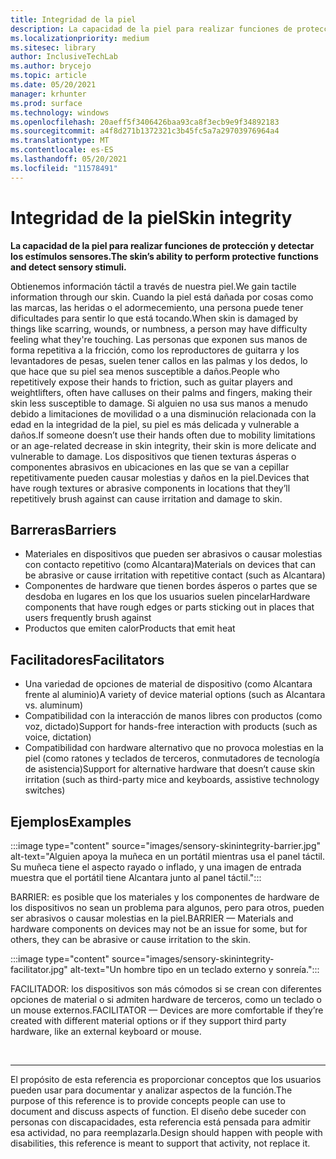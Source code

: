 ```yaml
---
title: Integridad de la piel
description: La capacidad de la piel para realizar funciones de protección y detectar los estímulos sensores
ms.localizationpriority: medium
ms.sitesec: library
author: InclusiveTechLab
ms.author: brycejo
ms.topic: article
ms.date: 05/20/2021
manager: krhunter
ms.prod: surface
ms.technology: windows
ms.openlocfilehash: 20aeff5f3406426baa93ca8f3ecb9e9f34892183
ms.sourcegitcommit: a4f8d271b1372321c3b45fc5a7a29703976964a4
ms.translationtype: MT
ms.contentlocale: es-ES
ms.lasthandoff: 05/20/2021
ms.locfileid: "11578491"
---
```

# <a name="skin-integrity"></a><span data-ttu-id="22f32-103">Integridad de la piel</span><span class="sxs-lookup"><span data-stu-id="22f32-103">Skin integrity</span></span>

**<span data-ttu-id="22f32-104">La capacidad de la piel para realizar funciones de protección y detectar los estímulos sensores.</span><span class="sxs-lookup"><span data-stu-id="22f32-104">The skin’s ability to perform protective functions and detect sensory stimuli.</span></span>**

<span data-ttu-id="22f32-105">Obtienemos información táctil a través de nuestra piel.</span><span class="sxs-lookup"><span data-stu-id="22f32-105">We gain tactile information through our skin.</span></span> <span data-ttu-id="22f32-106">Cuando la piel está dañada por cosas como las marcas, las heridas o el adormecemiento, una persona puede tener dificultades para sentir lo que está tocando.</span><span class="sxs-lookup"><span data-stu-id="22f32-106">When skin is damaged by things like scarring, wounds, or numbness, a person may have difficulty feeling what they're touching.</span></span> <span data-ttu-id="22f32-107">Las personas que exponen sus manos de forma repetitiva a la fricción, como los reproductores de guitarra y los levantadores de pesas, suelen tener callos en las palmas y los dedos, lo que hace que su piel sea menos susceptible a daños.</span><span class="sxs-lookup"><span data-stu-id="22f32-107">People who repetitively expose their hands to friction, such as guitar players and weightlifters, often have calluses on their palms and fingers, making their skin less susceptible to damage.</span></span> <span data-ttu-id="22f32-108">Si alguien no usa sus manos a menudo debido a limitaciones de movilidad o a una disminución relacionada con la edad en la integridad de la piel, su piel es más delicada y vulnerable a daños.</span><span class="sxs-lookup"><span data-stu-id="22f32-108">If someone doesn’t use their hands often due to mobility limitations or an age-related decrease in skin integrity, their skin is more delicate and vulnerable to damage.</span></span> <span data-ttu-id="22f32-109">Los dispositivos que tienen texturas ásperas o componentes abrasivos en ubicaciones en las que se van a cepillar repetitivamente pueden causar molestias y daños en la piel.</span><span class="sxs-lookup"><span data-stu-id="22f32-109">Devices that have rough textures or abrasive components in locations that they’ll repetitively brush against can cause irritation and damage to skin.</span></span>

## <a name="barriers"></a><span data-ttu-id="22f32-110">Barreras</span><span class="sxs-lookup"><span data-stu-id="22f32-110">Barriers</span></span>
* <span data-ttu-id="22f32-111">Materiales en dispositivos que pueden ser abrasivos o causar molestias con contacto repetitivo (como Alcantara)</span><span class="sxs-lookup"><span data-stu-id="22f32-111">Materials on devices that can be abrasive or cause irritation with repetitive contact (such as Alcantara)</span></span>
* <span data-ttu-id="22f32-112">Componentes de hardware que tienen bordes ásperos o partes que se desdoba en lugares en los que los usuarios suelen pincelar</span><span class="sxs-lookup"><span data-stu-id="22f32-112">Hardware components that have rough edges or parts sticking out in places that users frequently brush against</span></span>
* <span data-ttu-id="22f32-113">Productos que emiten calor</span><span class="sxs-lookup"><span data-stu-id="22f32-113">Products that emit heat</span></span>

## <a name="facilitators"></a><span data-ttu-id="22f32-114">Facilitadores</span><span class="sxs-lookup"><span data-stu-id="22f32-114">Facilitators</span></span>
* <span data-ttu-id="22f32-115">Una variedad de opciones de material de dispositivo (como Alcantara frente al aluminio)</span><span class="sxs-lookup"><span data-stu-id="22f32-115">A variety of device material options (such as Alcantara vs. aluminum)</span></span>
* <span data-ttu-id="22f32-116">Compatibilidad con la interacción de manos libres con productos (como voz, dictado)</span><span class="sxs-lookup"><span data-stu-id="22f32-116">Support for hands-free interaction with products (such as voice, dictation)</span></span>
* <span data-ttu-id="22f32-117">Compatibilidad con hardware alternativo que no provoca molestias en la piel (como ratones y teclados de terceros, conmutadores de tecnología de asistencia)</span><span class="sxs-lookup"><span data-stu-id="22f32-117">Support for alternative hardware that doesn’t cause skin irritation (such as third-party mice and keyboards, assistive technology switches)</span></span>

## <a name="examples"></a><span data-ttu-id="22f32-118">Ejemplos</span><span class="sxs-lookup"><span data-stu-id="22f32-118">Examples</span></span>

:::image type="content" source="images/sensory-skinintegrity-barrier.jpg" alt-text="Alguien apoya la muñeca en un portátil mientras usa el panel táctil. Su muñeca tiene el aspecto rayado o inflado, y una imagen de entrada muestra que el portátil tiene Alcantara junto al panel táctil.":::

<span data-ttu-id="22f32-121">BARRIER: es posible que los materiales y los componentes de hardware de los dispositivos no sean un problema para algunos, pero para otros, pueden ser abrasivos o causar molestias en la piel.</span><span class="sxs-lookup"><span data-stu-id="22f32-121">BARRIER — Materials and hardware components on devices may not be an issue for some, but for others, they can be abrasive or cause irritation to the skin.</span></span>  

:::image type="content" source="images/sensory-skinintegrity-facilitator.jpg" alt-text="Un hombre tipo en un teclado externo y sonreía.":::

<span data-ttu-id="22f32-123">FACILITADOR: los dispositivos son más cómodos si se crean con diferentes opciones de material o si admiten hardware de terceros, como un teclado o un mouse externos.</span><span class="sxs-lookup"><span data-stu-id="22f32-123">FACILITATOR — Devices are more comfortable if they’re created with different material options or if they support third party hardware, like an external keyboard or mouse.</span></span> 


&nbsp;

[comment]: # (Instrucción Footer)
___
<span data-ttu-id="22f32-125">El propósito de esta referencia es proporcionar conceptos que los usuarios pueden usar para documentar y analizar aspectos de la función.</span><span class="sxs-lookup"><span data-stu-id="22f32-125">The purpose of this reference is to provide concepts people can use to document and discuss aspects of function.</span></span> <span data-ttu-id="22f32-126">El diseño debe suceder con personas con discapacidades, esta referencia está pensada para admitir esa actividad, no para reemplazarla.</span><span class="sxs-lookup"><span data-stu-id="22f32-126">Design should happen with people with disabilities, this reference is meant to support that activity, not replace it.</span></span> 
